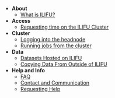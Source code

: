 - **About**
    - [What is ILIFU?](about/what_is.md)
- **Access**
    - [Requesting time on the ILIFU Cluster](access/request_time.md)
- **Cluster**
    - [Logging into the headnode](cluster/login_to_headnode.md)
    - [Running jobs from the cluster](cluster/running_jobs.md)
- **Data**
	- [Datasets Hosted on ILIFU](data/hosted_data.md)
    - [Copying Data From Outside of ILIFU](data/moving_data.md)
- **Help and Info**
    - [FAQ](help/faq.md)
    - [Contact and Communication](help/contact.md)
    - [Requesting Help](help/requesting_help.md)